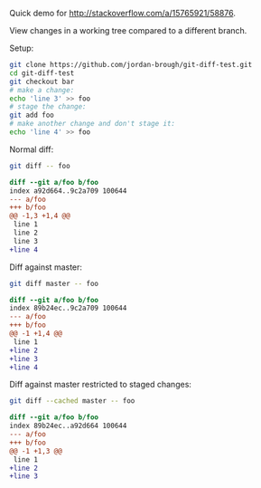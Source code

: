 Quick demo for http://stackoverflow.com/a/15765921/58876.

View changes in a working tree compared to a different branch.

Setup:
```bash
git clone https://github.com/jordan-brough/git-diff-test.git
cd git-diff-test
git checkout bar
# make a change:
echo 'line 3' >> foo
# stage the change:
git add foo
# make another change and don't stage it:
echo 'line 4' >> foo
```

Normal diff:
```bash
git diff -- foo
```
```diff
diff --git a/foo b/foo
index a92d664..9c2a709 100644
--- a/foo
+++ b/foo
@@ -1,3 +1,4 @@
 line 1
 line 2
 line 3
+line 4
```

Diff against master:
```bash
git diff master -- foo
```
```diff
diff --git a/foo b/foo
index 89b24ec..9c2a709 100644
--- a/foo
+++ b/foo
@@ -1 +1,4 @@
 line 1
+line 2
+line 3
+line 4
```

Diff against master restricted to staged changes:
```bash
git diff --cached master -- foo
```
```diff
diff --git a/foo b/foo
index 89b24ec..a92d664 100644
--- a/foo
+++ b/foo
@@ -1 +1,3 @@
 line 1
+line 2
+line 3
```
